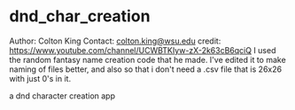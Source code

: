 # dnd_char_creation

Author: Colton King
Contact: colton.king@wsu.edu
credit: https://www.youtube.com/channel/UCWBTKIyw-zX-2k63cB6qciQ  I used the random fantasy name creation code that he made.
    I've edited it to make naming of files better, and also so that i don't need a .csv file that is 26x26 with just 0's in it.


    
a dnd character creation app
